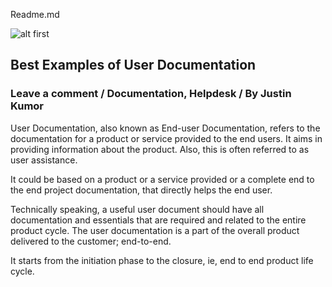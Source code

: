 Readme.md

![alt first](https://www.dropbox.com/s/mxs692a9lgqjcg3/first.png?dl=0)

## Best Examples of User Documentation
### Leave a comment / Documentation, Helpdesk / By Justin Kumor

User Documentation, also known as End-user Documentation, refers to the documentation for a product or service provided to the end users. It aims in providing information about the product. Also, this is often referred to as user assistance.

It could be based on a product or a service provided or a complete end to the end project documentation, that directly helps the end user.

Technically speaking, a useful user document should have all documentation and essentials that are required and related to the entire product cycle. The user documentation is a part of the overall product delivered to the customer; end-to-end.

It starts from the initiation phase to the closure, ie, end to end product life cycle.

